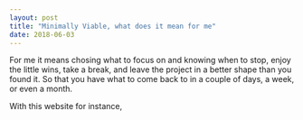 ```yaml
---
layout: post
title: "Minimally Viable, what does it mean for me"
date: 2018-06-03
---
```


For me it means chosing what to focus on and knowing when to stop, enjoy the little wins, take a break, and leave the project in a better shape than you found it. So that you have what to come back to in a couple of days, a week, or even a month.

With this website for instance, 


